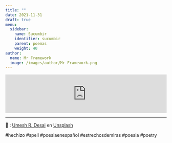 ```yaml
---
title: ""
date: 2021-11-31
draft: true
menu:
  sidebar:
    name: Sucumbir
    identifier: sucumbir
    parent: poemas
    weight: 40
author:
  name: Mr Framework
  image: /images/author/Mr Framework.png
---
```


<iframe style="border: 0; width: 100%; height: 120px;" src="https://bandcamp.com/EmbeddedPlayer/album=3212023359/size=large/bgcol=ffffff/linkcol=0687f5/tracklist=false/artwork=small/track=824731291/transparent=true/" seamless><a href="https://lacasaazul.bandcamp.com/album/la-polinesia-meridional">La Polinesia Meridional by LA CASA AZUL</a></iframe>

---

📸 : [Umesh R. Desai](https://unsplash.com/@perpoto) en [Unsplash](https://unsplash.com/photos/qKdM0__TKCs)

#hechizo #spell #poesiaenespañol #estrechosdemiras #poesia #poetry
